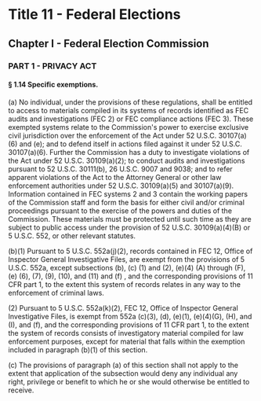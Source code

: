 
# Title 11 - Federal Elections
## Chapter I - Federal Election Commission
### PART 1 - PRIVACY ACT
#### § 1.14 Specific exemptions.

(a) No individual, under the provisions of these regulations, shall be entitled to access to materials compiled in its systems of records identified as FEC audits and investigations (FEC 2) or FEC compliance actions (FEC 3). These exempted systems relate to the Commission's power to exercise exclusive civil jurisdiction over the enforcement of the Act under 52 U.S.C. 30107(a)(6) and (e); and to defend itself in actions filed against it under 52 U.S.C. 30107(a)(6). Further the Commission has a duty to investigate violations of the Act under 52 U.S.C. 30109(a)(2); to conduct audits and investigations pursuant to 52 U.S.C. 30111(b), 26 U.S.C. 9007 and 9038; and to refer apparent violations of the Act to the Attorney General or other law enforcement authorities under 52 U.S.C. 30109(a)(5) and 30107(a)(9). Information contained in FEC systems 2 and 3 contain the working papers of the Commission staff and form the basis for either civil and/or criminal proceedings pursuant to the exercise of the powers and duties of the Commission. These materials must be protected until such time as they are subject to public access under the provision of 52 U.S.C. 30109(a)(4)(B) or 5 U.S.C. 552, or other relevant statutes.

(b)(1) Pursuant to 5 U.S.C. 552a(j)(2), records contained in FEC 12, Office of Inspector General Investigative Files, are exempt from the provisions of 5 U.S.C. 552a, except subsections (b), (c) (1) and (2), (e)(4) (A) through (F), (e) (6), (7), (9), (10), and (11) and (f) , and the corresponding provisions of 11 CFR part 1, to the extent this system of records relates in any way to the enforcement of criminal laws.

(2) Pursuant to 5 U.S.C. 552a(k)(2), FEC 12, Office of Inspector General Investigative Files, is exempt from 552a (c)(3), (d), (e)(1), (e)(4)(G), (H), and (I), and (f), and the corresponding provisions of 11 CFR part 1, to the extent the system of records consists of investigatory material compiled for law enforcement purposes, except for material that falls within the exemption included in paragraph (b)(1) of this section.

(c) The provisions of paragraph (a) of this section shall not apply to the extent that application of the subsection would deny any individual any right, privilege or benefit to which he or she would otherwise be entitled to receive.
